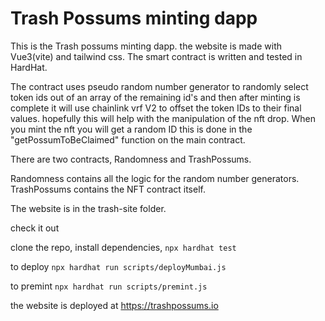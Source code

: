 # Trash Possums minting dapp

This is the Trash possums minting dapp.
the website is made with Vue3(vite) and tailwind css.
The smart contract is written and tested in HardHat.

The contract uses pseudo random number generator to randomly select token ids out of an array of the remaining id's and then after minting is complete it will use chainlink vrf V2 to offset the token IDs to their final values.  hopefully this will help with the manipulation of the nft drop.  When you mint the nft you will get a random ID  this is done in the "getPossumToBeClaimed" function on the main contract.

There are two contracts, Randomness and TrashPossums.

Randomness contains all the logic for the random number generators.
TrashPossums contains the NFT contract itself.

The website is in the trash-site folder.


check it out 

clone the repo,
install dependencies,
`npx hardhat test`

to deploy
`npx hardhat run scripts/deployMumbai.js`

to premint
`npx hardhat run scripts/premint.js`

the website is deployed at https://trashpossums.io
